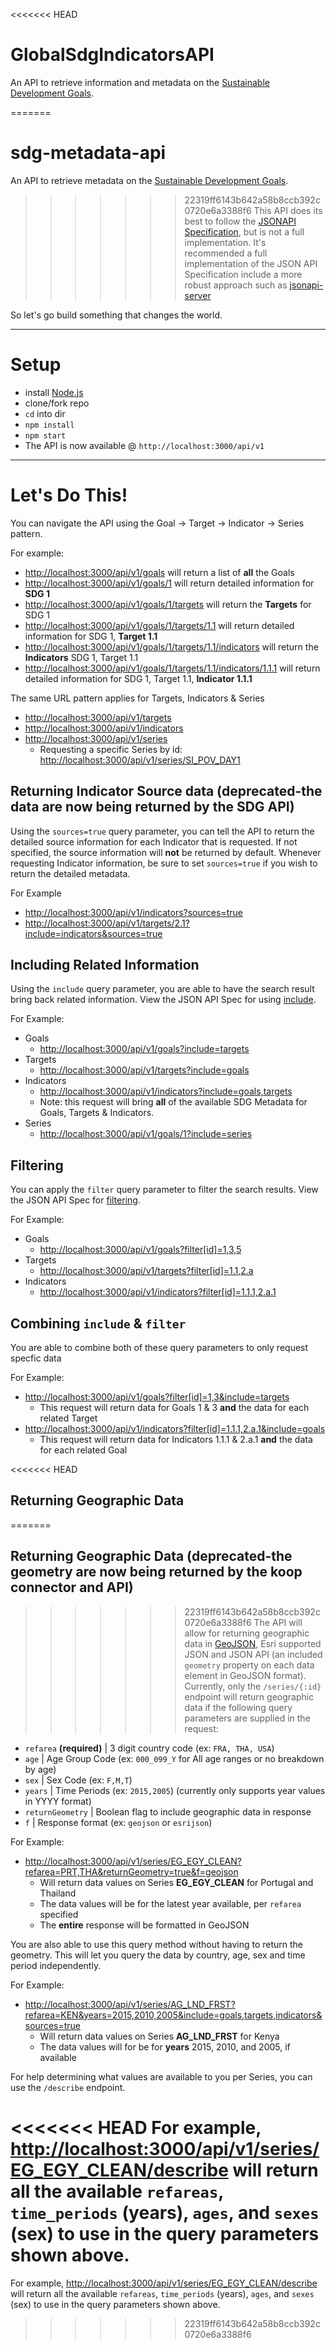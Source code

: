 <<<<<<< HEAD
# GlobalSdgIndicatorsAPI

An API to retrieve information and metadata on the [Sustainable Development Goals](http://www.un.org/sustainabledevelopment/sustainable-development-goals/). 

=======
# sdg-metadata-api
An API to retrieve metadata on the [Sustainable Development Goals](http://www.un.org/sustainabledevelopment/sustainable-development-goals/). 

>>>>>>> 22319ff6143b642a58b8ccb392c0720e6a3388f6
This API does its best to follow the [JSONAPI Specification](http://jsonapi.org/), but is not a full implementation. It's recommended a full implementation of the JSON API Specification include a more robust approach such as [jsonapi-server](https://github.com/holidayextras/jsonapi-server)

So let's go build something that changes the world.

---

# Setup
- install [Node.js](https://nodejs.org/en/)
- clone/fork repo
- `cd` into dir
- `npm install`
- `npm start`
- The API is now available @ `http://localhost:3000/api/v1`

---
# Let's Do This!
You can navigate the API using the Goal -> Target -> Indicator -> Series pattern.

For example:

- [http://localhost:3000/api/v1/goals](http://localhost:3000/api/v1/goals) will return a list of **all** the Goals
- [http://localhost:3000/api/v1/goals/1](http://localhost:3000/api/v1/goals/1) will return detailed information for **SDG 1**
- [http://localhost:3000/api/v1/goals/1/targets](http://localhost:3000/api/v1/goals/1/targets) will return the **Targets** for SDG 1
- [http://localhost:3000/api/v1/goals/1/targets/1.1](http://localhost:3000/api/v1/goals/1/targets/1.1) will return detailed information for SDG 1, **Target 1.1**
- [http://localhost:3000/api/v1/goals/1/targets/1.1/indicators](http://localhost:3000/api/v1/goals/1/targets/1.1/indicators) will return the **Indicators** SDG 1, Target 1.1
- [http://localhost:3000/api/v1/goals/1/targets/1.1/indicators/1.1.1](http://localhost:3000/api/v1/goals/1/targets/1.1/indicators/1.1.1) will return detailed information for SDG 1, Target 1.1, **Indicator 1.1.1**

The same URL pattern applies for Targets, Indicators & Series

- [http://localhost:3000/api/v1/targets](http://localhost:3000/api/v1/targets)
- [http://localhost:3000/api/v1/indicators](http://localhost:3000/api/v1/indicators)
- [http://localhost:3000/api/v1/series](http://localhost:3000/api/v1/series)
  - Requesting a specific Series by id: [http://localhost:3000/api/v1/series/SI_POV_DAY1](http://localhost:3000/api/v1/series/SI_POV_DAY1)

## Returning Indicator Source data (deprecated-the data are now being returned by the SDG API)
Using the `sources=true` query parameter, you can tell the API to return the detailed source information for each Indicator that is requested. If not specified, the source information will **not** be returned by default. Whenever requesting Indicator information, be sure to set `sources=true` if you wish to return the detailed metadata.

For Example

- [http://localhost:3000/api/v1/indicators?sources=true](http://localhost:3000/api/v1/indicators?sources=true)
- [http://localhost:3000/api/v1/targets/2.1?include=indicators&sources=true](http://localhost:3000/api/v1/targets/2.1?include=indicators&sources=true)

## Including Related Information
Using the `include` query parameter, you are able to have the search result bring back related information. View the JSON API Spec for using [include](http://jsonapi.org/format/#fetching-includes).

For Example:

- Goals
  - [http://localhost:3000/api/v1/goals?include=targets](http://localhost:3000/api/v1/goals?include=targets)
- Targets
  - [http://localhost:3000/api/v1/targets?include=goals](http://localhost:3000/api/v1/targets?include=goals)
- Indicators
  - [http://localhost:3000/api/v1/indicators?include=goals,targets](http://localhost:3000/api/v1/indicators?include=goals,targets)
  - Note: this request will bring **all** of the available SDG Metadata for Goals, Targets & Indicators.
- Series
  - [http://localhost:3000/api/v1/goals/1?include=series](http://localhost:3000/api/v1/goals/1?include=series)

## Filtering
You can apply the `filter` query parameter to filter the search results. View the JSON API Spec for [filtering](http://jsonapi.org/format/#fetching-filtering).

For Example:

- Goals
  - [http://localhost:3000/api/v1/goals?filter[id]=1,3,5](http://localhost:3000/api/v1/goals?filter[id]=1,3,5)
- Targets
  - [http://localhost:3000/api/v1/targets?filter[id]=1.1,2.a](http://localhost:3000/api/v1/targets?filter[id]=1.1,2.a)
- Indicators
  - [http://localhost:3000/api/v1/indicators?filter[id]=1.1.1,2.a.1](http://localhost:3000/api/v1/indicators?filter[id]=1.1,2.a.1)

## Combining `include` & `filter`
You are able to combine both of these query parameters to only request specfic data

For Example:

- [http://localhost:3000/api/v1/goals?filter[id]=1,3&include=targets](http://localhost:3000/api/v1/goals?filter[id]=1,3&include=targets)
  - This request will return data for Goals 1 & 3 **and** the data for each related Target
- [http://localhost:3000/api/v1/indicators?filter[id]=1.1.1,2.a.1&include=goals](http://localhost:3000/api/v1/indicators?filter[id]=1.1.1,2.a.1&include=goals)
  - This request will return data for Indicators 1.1.1 & 2.a.1 **and** the data for each related Goal
  
<<<<<<< HEAD
## Returning Geographic Data
=======
## Returning Geographic Data (deprecated-the geometry are now being returned by the koop connector and API)
>>>>>>> 22319ff6143b642a58b8ccb392c0720e6a3388f6
The API will allow for returning geographic data in [GeoJSON](http://geojson.org/geojson-spec.html), Esri supported JSON and JSON API (an included `geometry` property on each data element in GeoJSON format). Currently, only the `/series/{:id}` endpoint will return geographic data if the following query parameters are supplied in the request:

  - `refarea` **(required)** | 3 digit country code (ex: `FRA, THA, USA`)
  - `age` | Age Group Code (ex: `000_099_Y` for All age ranges or no breakdown by age)
  - `sex` | Sex Code (ex: `F,M,T`)
  - `years` | Time Periods (ex: `2015,2005`) (currently only supports year values in YYYY format)
  - `returnGeometry` | Boolean flag to include geographic data in response
  - `f`	| Response format (ex: `geojson` or `esrijson`)
  
For Example:

- [http://localhost:3000/api/v1/series/EG_EGY_CLEAN?refarea=PRT,THA&returnGeometry=true&f=geojson]([http://localhost:3000/api/v1//series/EG_EGY_CLEAN?refarea=PRT,THA&returnGeometry=true&f=geojson)
  - Will return data values on Series **EG_EGY_CLEAN** for Portugal and Thailand
  - The data values will be for the latest year available, per `refarea` specified
  - The **entire** response will be formatted in GeoJSON

You are also able to use this query method without having to return the geometry. This will let you query the data by country, age, sex and time period independently.

For Example:

- [http://localhost:3000/api/v1/series/AG_LND_FRST?refarea=KEN&years=2015,2010,2005&include=goals,targets,indicators&sources=true](http://localhost:3000/api/v1/series/AG_LND_FRST?refarea=KEN&years=2015,2010,2005&include=goals,targets,indicators&sources=true)
  - Will return data values on Series **AG_LND_FRST** for Kenya
  - The data values will for be for **years** 2015, 2010, and 2005, if available
  
For help determining what values are available to you per Series, you can use the `/describe` endpoint.

<<<<<<< HEAD
For example, [http://localhost:3000/api/v1/series/EG_EGY_CLEAN/describe](http://localhost:3000/api/v1/series/EG_EGY_CLEAN/describe) will return all the available `refareas`, `time_periods` (years), `ages`, and `sexes` (sex) to use in the query parameters shown above.
=======
For example, [http://localhost:3000/api/v1/series/EG_EGY_CLEAN/describe](http://localhost:3000/api/v1/series/EG_EGY_CLEAN/describe) will return all the available `refareas`, `time_periods` (years), `ages`, and `sexes` (sex) to use in the query parameters shown above.
>>>>>>> 22319ff6143b642a58b8ccb392c0720e6a3388f6
